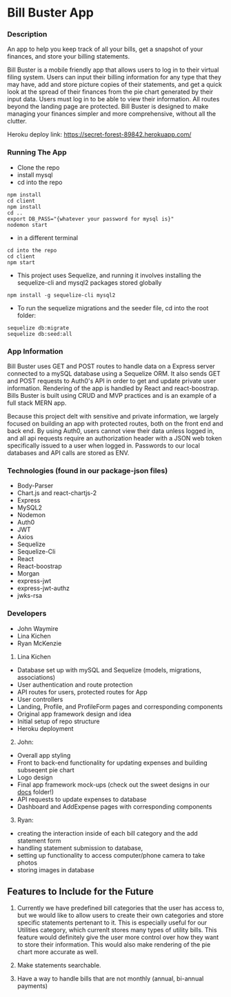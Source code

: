# Bill Buster App

### Description
An app to help you keep track of all your bills, get a snapshot of your finances, and store your billing statements. 

Bill Buster is a mobile friendly app that allows users to log in to their virtual filing system. Users can input their billing information for any type that they may have, add and store picture copies of their statements, and get a quick look at the spread of their finances from the pie chart generated by their input data. Users must log in to be able to view their information. All routes beyond the landing page are protected. Bill Buster is designed to make managing your finances simpler and more comprehensive, without all the clutter.

Heroku deploy link: https://secret-forest-89842.herokuapp.com/

### Running The App
* Clone the repo
* install mysql
* cd into the repo
```
npm install
cd client
npm install
cd ..
export DB_PASS="{whatever your password for mysql is}"
nodemon start
```
* in a different terminal
```
cd into the repo
cd client
npm start
```
* This project uses Sequelize, and running it involves installing the sequelize-cli and mysql2 packages stored globally

```
npm install -g sequelize-cli mysql2
```

* To run the sequelize migrations and the seeder file, cd into the root folder:
```
sequelize db:migrate
sequelize db:seed:all
```

### App Information
Bill Buster uses GET and POST routes to handle data on a Express server connected to a mySQL database using a Sequelize ORM. It also sends GET and POST requests to Auth0's API in order to get and update private user information. Rendering of the app is handled by React and react-boostrap. Bills Buster is built using CRUD and MVP practices and is an example of a full stack MERN app.

Because this project delt with sensitive and private information, we largely focused on building an app with protected routes, both on the front end and back end. By using Auth0, users cannot view their data unless logged in, and all api requests require an authorization header with a JSON web token specifically issued to a user when logged in. Passwords to our local databases and API calls are stored as ENV.

### Technologies (found in our package-json files)
- Body-Parser
- Chart.js and react-chartjs-2 
- Express
- MySQL2
- Nodemon
- Auth0
- JWT
- Axios
- Sequelize
- Sequelize-Cli
- React
- React-boostrap
- Morgan
- express-jwt
- express-jwt-authz
- jwks-rsa


### Developers
* John Waymire
* Lina Kichen
* Ryan McKenzie

1. Lina Kichen 
- Database set up with mySQL and Sequelize (models, migrations, associations)
- User authentication and route protection
- API routes for users, protected routes for App 
- User controllers 
- Landing, Profile, and ProfileForm pages and corresponding components
- Original app framework design and idea
- Initial setup of repo structure
- Heroku deployment

2. John:  
- Overall app styling
- Front to back-end functionality for updating expenses and building subseqent pie chart
- Logo design 
- Final app framework mock-ups (check out the sweet designs in our [docs](https://github.com/hkichen/BillsApp/blob/master/docs/index.md) folder!)
- API requests to update expenses to database
- Dashboard and AddExpense pages with corresponding components
 

3. Ryan: 
- creating the interaction inside of each bill category and the add statement form 
- handling statement submission to database, 
- setting up functionality to access computer/phone camera to take photos
- storing images in database

## Features to Include for the Future
1. Currently we have predefined bill categories that the user has access to, but we would like to allow users to create their own categories and store specific statements pertenant to it. This is especially useful for our Utilities category, which currenlt stores many types of utility bills. This feature would definitely give the user more control over how they want to store their information. This would also make rendering of the pie chart more accurate as well.

2. Make statements searchable.
 
3. Have a way to handle bills that are not monthly (annual, bi-annual payments)



